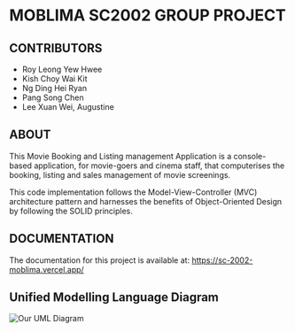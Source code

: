 # MOBLIMA SC2002 GROUP PROJECT

## CONTRIBUTORS
- Roy Leong Yew Hwee
- Kish Choy Wai Kit
- Ng Ding Hei Ryan
- Pang Song Chen
- Lee Xuan Wei, Augustine

## ABOUT
This Movie Booking and Listing management Application is a console-based application, for movie-goers and cinema staff, that computerises the booking, listing and sales management of movie screenings.

This code implementation follows the Model-View-Controller (MVC) architecture pattern and harnesses the benefits of Object-Oriented Design by following the SOLID principles.


## DOCUMENTATION
The documentation for this project is available at: https://sc-2002-moblima.vercel.app/

## Unified Modelling Language Diagram
![Our UML Diagram](https://media.discordapp.net/attachments/896630396903624714/1041976003884503100/SS9-Grp5-UML_Diagram.jpg?width=2112&height=1226)